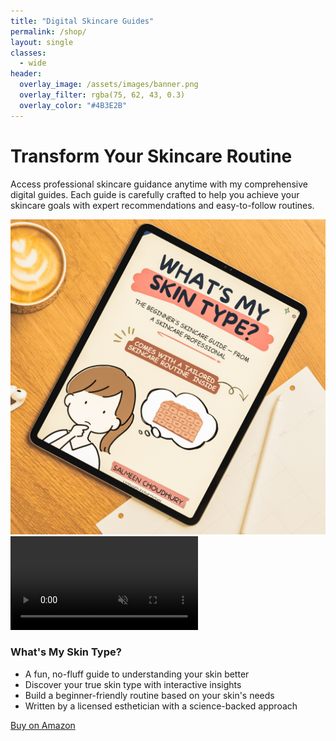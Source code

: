 ```yaml
---
title: "Digital Skincare Guides"
permalink: /shop/
layout: single
classes:
  - wide
header:
  overlay_image: /assets/images/banner.png
  overlay_filter: rgba(75, 62, 43, 0.3)
  overlay_color: "#4B3E2B"
---
```


<div class="brand-section">
  <h1 class="brand-heading">Transform Your Skincare Routine</h1>

  <p class="brand-text">Access professional skincare guidance anytime with my comprehensive digital guides. Each guide is carefully crafted to help you achieve your skincare goals with expert recommendations and easy-to-follow routines.</p>

  <div class="brand-guide">
    <div class="brand-media">
      <div class="media-static">
        <img src="/assets/images/whats-my-skin-type-book.jpg" alt="Book cover" />
      </div>
    <div class="media-dynamic">
      <video autoplay loop muted playsinline>
        <source src="/assets/videos/skin-type-preview.mp4" type="video/mp4">
      </video>
    </div>
  </div>
    <div class="brand-info">
      <h3 class="brand-subheading">What's My Skin Type?</h3>
      <ul class="brand-list">
        <li>A fun, no-fluff guide to understanding your skin better</li>
        <li>Discover your true skin type with interactive insights</li>
        <li>Build a beginner-friendly routine based on your skin's needs</li>
        <li>Written by a licensed esthetician with a science-backed approach</li>
      </ul>
      <a href="https://www.amazon.ca/dp/B0F6BK75P9" class="btn btn--primary" target="_blank">Buy on Amazon</a>
    </div>
  </div>
</div>
